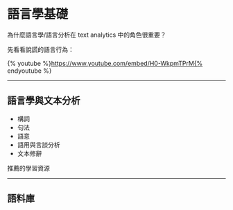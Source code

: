 # 語言學基礎





為什麼語言學/語言分析在 text analytics 中的角色很重要？

先看看說謊的語言行為：

{% youtube %}https://www.youtube.com/embed/H0-WkpmTPrM{% endyoutube %}


---
## 語言學與文本分析

- 構詞
- 句法
- 語意
- 語用與言談分析
- 文本修辭


推薦的學習資源




---
## 語料庫